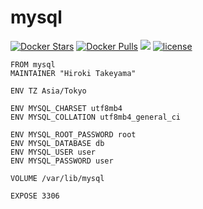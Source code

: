 # mysql
[![Docker Stars](https://img.shields.io/docker/stars/takeyamajp/mysql.svg)](https://hub.docker.com/r/takeyamajp/mysql/)
[![Docker Pulls](https://img.shields.io/docker/pulls/takeyamajp/mysql.svg)](https://hub.docker.com/r/takeyamajp/mysql/)
[![](https://img.shields.io/badge/GitHub-Dockerfile-green.svg)](https://github.com/takeyamajp/docker-mysql/blob/master/Dockerfile)
[![license](https://img.shields.io/github/license/takeyamajp/docker-mysql.svg)](https://github.com/takeyamajp/docker-mysql/blob/master/LICENSE)

    FROM mysql  
    MAINTAINER "Hiroki Takeyama"
    
    ENV TZ Asia/Tokyo
    
    ENV MYSQL_CHARSET utf8mb4  
    ENV MYSQL_COLLATION utf8mb4_general_ci
    
    ENV MYSQL_ROOT_PASSWORD root  
    ENV MYSQL_DATABASE db  
    ENV MYSQL_USER user  
    ENV MYSQL_PASSWORD user
    
    VOLUME /var/lib/mysql
    
    EXPOSE 3306
